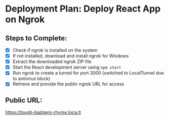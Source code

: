 # Deployment Plan: Deploy React App on Ngrok

## Steps to Complete:
- [x] Check if ngrok is installed on the system
- [x] If not installed, download and install ngrok for Windows
- [x] Extract the downloaded ngrok ZIP file
- [x] Start the React development server using `npm start`
- [x] Run ngrok to create a tunnel for port 3000 (switched to LocalTunnel due to antivirus block)
- [x] Retrieve and provide the public ngrok URL for access

## Public URL:
https://tough-badgers-rhyme.loca.lt
